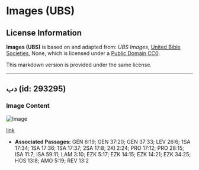 # Images (UBS)

## License Information

**Images (UBS)** is based on and adapted from: _UBS Images_, [United Bible Societies](https://unitedbiblesocieties.org/), None, which is licensed under a [Public Domain CC0](https://creativecommons.org/public-domain/cc0/).

This markdown version is provided under the same license.



--------------------------------

## دب (id: 293295)

### Image Content

![Image](https://cdn.aquifer.bible/aquifer-content/resources/Media/WEB-0064_bear.jpg)

[link](https://cdn.aquifer.bible/aquifer-content/resources/Media/WEB-0064_bear.jpg)

* **Associated Passages:** GEN 6:19; GEN 37:20; GEN 37:33; LEV 26:6; 1SA 17:34; 1SA 17:36; 1SA 17:37; 2SA 17:8; 2KI 2:24; PRO 17:12; PRO 28:15; ISA 11:7; ISA 59:11; LAM 3:10; EZK 5:17; EZK 14:15; EZK 14:21; EZK 34:25; HOS 13:8; AMO 5:19; REV 13:2

